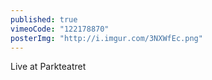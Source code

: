 ```yaml
---
published: true
vimeoCode: "122178870"
posterImg: "http://i.imgur.com/3NXWfEc.png"
---
```


Live at Parkteatret